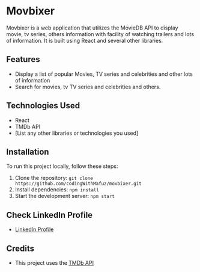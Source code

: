 # Movbixer

Movbixer is a web application that utilizes the MovieDB API to display movie, tv series, others information with facility of watching trailers and lots of information. It is built using React and several other libraries.

## Features

- Display a list of popular Movies, TV series and celebrities and other lots of information
- Search for movies, tv TV series and celebrities and others.

## Technologies Used

- React
- TMDb API
- [List any other libraries or technologies you used]

## Installation

To run this project locally, follow these steps:

1. Clone the repository: `git clone https://github.com/codingWithMafuz/movbixer.git`
2. Install dependencies: `npm install`
3. Start the development server: `npm start`

## Check LinkedIn Profile

- [LinkedIn Profile](https://www.linkedin.com/in/mafuzur-rahman-126559215/)

## Credits

- This project uses the [TMDb API](https://www.themoviedb.org/)
